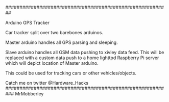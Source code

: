 ##########################################################

Arduino GPS Tracker

Car tracker split over two barebones arduinos.

Master arduino handles all GPS parsing and sleeping.

Slave arduino handles all GSM data pushing to xivley data feed. This will be replaced with a custom data
push to a home lighttpd Raspberry Pi server which will depict location of Master arduino.

This could be used for tracking cars or other vehicles/objects.


Catch me on twitter @Hardware_Hacks
###########################################################
MrMobberley
